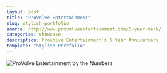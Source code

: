 ```yaml
---
layout: post
title: "ProVolve Entertainment"
slug: stylish-portfolio
source: http://www.provolveentertainment.com/5-year-mark/
categories: showcase
description: ProVolve Entertainment's 5 Year Anniversary
template: "Stylish Portfolio"
---
```


<img src="/assets/img/showcase/provolve.jpg" class="img-responsive" alt="ProVolve Entertainment by the Numbers">